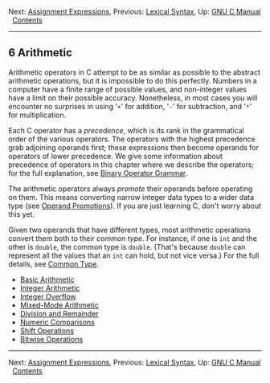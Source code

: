 Next: [Assignment Expressions](Assignment-Expressions.md), Previous:
[Lexical Syntax](Lexical-Syntax.md), Up: [GNU C Manual](index.md)  
[Contents](index.md#SEC_Contents "Table of contents")  

------------------------------------------------------------------------


## 6 Arithmetic 


Arithmetic operators in C attempt to be as similar as possible to the
abstract arithmetic operations, but it is impossible to do this
perfectly. Numbers in a computer have a finite range of possible values,
and non-integer values have a limit on their possible accuracy.
Nonetheless, in most cases you will encounter no surprises in using
'`+`' for addition, '`-`' for subtraction, and
'`*`' for multiplication.

Each C operator has a *precedence*, which is its rank in the grammatical
order of the various operators. The operators with the highest
precedence grab adjoining operands first; these expressions then become
operands for operators of lower precedence. We give some information
about precedence of operators in this chapter where we describe the
operators; for the full explanation, see [Binary Operator
Grammar](Binary-Operator-Grammar.md).

The arithmetic operators always *promote* their operands before
operating on them. This means converting narrow integer data types to a
wider data type (see [Operand Promotions](Operand-Promotions.md)). If
you are just learning C, don't worry about this yet.

Given two operands that have different types, most arithmetic operations
convert them both to their *common type*. For instance, if one is `int`
and the other is `double`, the common type is `double`. (That's because
`double` can represent all the values that an `int` can hold, but not
vice versa.) For the full details, see [Common Type](Common-Type.md).

-   [Basic Arithmetic](Basic-Arithmetic.md)
-   [Integer Arithmetic](Integer-Arithmetic.md)
-   [Integer Overflow](Integer-Overflow.md)
-   [Mixed-Mode Arithmetic](Mixed-Mode.md)
-   [Division and Remainder](Division-and-Remainder.md)
-   [Numeric Comparisons](Numeric-Comparisons.md)
-   [Shift Operations](Shift-Operations.md)
-   [Bitwise Operations](Bitwise-Operations.md)

------------------------------------------------------------------------

Next: [Assignment Expressions](Assignment-Expressions.md), Previous:
[Lexical Syntax](Lexical-Syntax.md), Up: [GNU C Manual](index.md)  
[Contents](index.md#SEC_Contents "Table of contents")  

